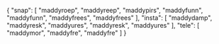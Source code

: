 {
  "snap": [
    "maddyroep",
    "maddyreep",
    "maddypirs",
    "maddyfunn",
    "maddyfunn",
    "maddyfrees",
    "maddyfrees"
  ],
  "insta": [
    "maddydamp",
    "maddyresk",
    "maddyures",
    "maddyresk",
    "maddyures"
  ],
  "tele": [
    "maddymor",
    "maddyfre",
    "maddyfre"
  ]
}
